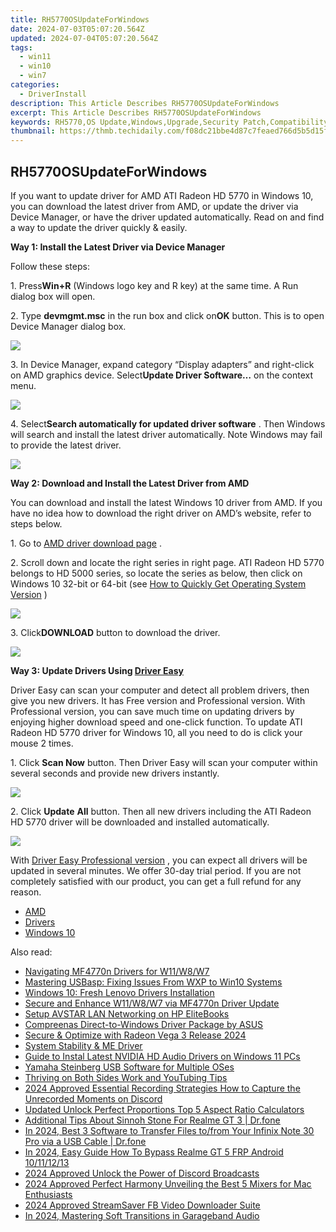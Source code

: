 ```yaml
---
title: RH5770OSUpdateForWindows
date: 2024-07-03T05:07:20.564Z
updated: 2024-07-04T05:07:20.564Z
tags:
  - win11
  - win10
  - win7
categories:
  - DriverInstall
description: This Article Describes RH5770OSUpdateForWindows
excerpt: This Article Describes RH5770OSUpdateForWindows
keywords: RH5770,OS Update,Windows,Upgrade,Security Patch,Compatibility,Performance Enhancement,RH5770 Operating System Update,Windows OS Security Patch,Windows RH5770 Compatibility Upgrade,RH5770 Software Performance Enhancement,Microsoft Windows RH5770 OS Update,Windows 5770 RH Operating System Patch,RH5770 Windows OS Security Improvement
thumbnail: https://thmb.techidaily.com/f08dc21bbe4d87c7feaed766d5b5d15f455fe6dbdb0f91708d2d1f403ab43196.jpg
---
```


## RH5770OSUpdateForWindows

 If you want to update driver for AMD ATI Radeon HD 5770 in Windows 10, you can download the latest driver from AMD, or update the driver via Device Manager, or have the driver updated automatically. Read on and find a way to update the driver quickly & easily.
  
**Way 1: Install the Latest Driver via Device Manager**
  
 Follow these steps:  
  
 1\. Press**Win+R** (Windows logo key and R key) at the same time. A Run dialog box will open.  
  
 2\. Type **devmgmt.msc** in the run box and click on**OK** button. This is to open Device Manager dialog box.  
  
![](https://images.drivereasy.com/wp-content/uploads/2016/12/img_5857a51448230.png)
  
 3\. In Device Manager, expand category “Display adapters” and right-click on AMD graphics device. Select**Update Driver Software…** on the context menu.  
  
![](https://images.drivereasy.com/wp-content/uploads/2016/12/img_5857a5367b22f.jpg)
  
 4\. Select**Search automatically for updated driver software** . Then Windows will search and install the latest driver automatically. Note Windows may fail to provide the latest driver.  
  
![](https://images.drivereasy.com/wp-content/uploads/2016/12/img_5857a57107fc1.jpg)
  
**Way 2: Download and Install the Latest Driver from AMD**
  
 You can download and install the latest Windows 10 driver from AMD. If you have no idea how to download the right driver on AMD’s website, refer to steps below.  
  
 1\. Go to [AMD driver download page](http://support.amd.com/en-us/download) .  
  
 2\. Scroll down and locate the right series in right page. ATI Radeon HD 5770 belongs to HD 5000 series, so locate the series as below, then click on Windows 10 32-bit or 64-bit (see [How to Quickly Get Operating System Version](https://tools.techidaily.com/drivereasy/download/) )  
  
![](https://images.drivereasy.com/wp-content/uploads/2016/12/img_5857a73e47916.jpg)
  
 3\. Click**DOWNLOAD** button to download the driver.  
  
![](https://images.drivereasy.com/wp-content/uploads/2016/12/img_5857a866968be.jpg)
  
 **Way 3: Update Drivers Using [Driver Easy](https://tools.techidaily.com/drivereasy/download/)**

 Driver Easy can scan your computer and detect all problem drivers, then give you new drivers. It has Free version and Professional version. With Professional version, you can save much time on updating drivers by enjoying higher download speed and one-click function.  To update ATI Radeon HD 5770 driver for Windows 10, all you need to do is click your mouse 2 times.
  
1\. Click **Scan Now**  button. Then Driver Easy will scan your computer within several seconds and provide new drivers instantly.
  
![](https://images.drivereasy.com/wp-content/uploads/2017/04/img_58fd8f490cd6c.png)
  
2\. Click **Update**  **All** button. Then all new drivers including the ATI Radeon HD 5770 driver will be downloaded and installed automatically.
  
![](https://images.drivereasy.com/wp-content/uploads/2017/04/img_58fd900b2662f.jpg)

 With [Driver Easy Professional version](https://tools.techidaily.com/drivereasy/download/) , you can expect all drivers will be updated in several minutes. We offer 30-day trial period. If you are not completely satisfied with our product, you can get a full refund for any reason.

* [AMD](https://tools.techidaily.com/drivereasy/download/)
* [Drivers](https://tools.techidaily.com/drivereasy/download/)
* [Windows 10](https://tools.techidaily.com/drivereasy/download/)

<ins class="adsbygoogle"
     style="display:block"
     data-ad-format="autorelaxed"
     data-ad-client="ca-pub-7571918770474297"
     data-ad-slot="1223367746"></ins>



<ins class="adsbygoogle"
     style="display:block"
     data-ad-client="ca-pub-7571918770474297"
     data-ad-slot="8358498916"
     data-ad-format="auto"
     data-full-width-responsive="true"></ins>

<span class="atpl-alsoreadstyle">Also read:</span>
<div><ul>
<li><a href="https://driver-install.techidaily.com/navigating-mf4770n-drivers-for-w11w8w7/"><u>Navigating MF4770n Drivers for W11/W8/W7</u></a></li>
<li><a href="https://driver-install.techidaily.com/mastering-usbasp-fixing-issues-from-wxp-to-win10-systems/"><u>Mastering USBasp: Fixing Issues From WXP to Win10 Systems</u></a></li>
<li><a href="https://driver-install.techidaily.com/windows-10-fresh-lenovo-drivers-installation/"><u>Windows 10: Fresh Lenovo Drivers Installation</u></a></li>
<li><a href="https://driver-install.techidaily.com/secure-and-enhance-w11w8w7-via-mf4770n-driver-update/"><u>Secure and Enhance W11/W8/W7 via MF4770n Driver Update</u></a></li>
<li><a href="https://driver-install.techidaily.com/setup-avstar-lan-networking-on-hp-elitebooks/"><u>Setup AVSTAR LAN Networking on HP EliteBooks</u></a></li>
<li><a href="https://driver-install.techidaily.com/compreenas-direct-to-windows-driver-package-by-asus/"><u>Compreenas Direct-to-Windows Driver Package by ASUS</u></a></li>
<li><a href="https://driver-install.techidaily.com/secure-and-optimize-with-radeon-vega-3-release-2024/"><u>Secure & Optimize with Radeon Vega 3 Release 2024</u></a></li>
<li><a href="https://driver-install.techidaily.com/system-stability-and-me-driver/"><u>System Stability & ME Driver</u></a></li>
<li><a href="https://driver-install.techidaily.com/guide-to-instal-latest-nvidia-hd-audio-drivers-on-windows-11-pcs/"><u>Guide to Instal Latest NVIDIA HD Audio Drivers on Windows 11 PCs</u></a></li>
<li><a href="https://driver-install.techidaily.com/yamaha-steinberg-usb-software-for-multiple-oses/"><u>Yamaha Steinberg USB Software for Multiple OSes</u></a></li>
<li><a href="https://youtube-videos.techidaily.com/thriving-on-both-sides-work-and-youtubing-tips/"><u>Thriving on Both Sides  Work and YouTubing Tips</u></a></li>
<li><a href="https://screen-mirroring-recording.techidaily.com/2024-approved-essential-recording-strategies-how-to-capture-the-unrecorded-moments-on-discord/"><u>2024 Approved  Essential Recording Strategies  How to Capture the Unrecorded Moments on Discord</u></a></li>
<li><a href="https://ai-video-tools.techidaily.com/updated-unlock-perfect-proportions-top-5-aspect-ratio-calculators/"><u>Updated Unlock Perfect Proportions Top 5 Aspect Ratio Calculators</u></a></li>
<li><a href="https://pokemon-go-android.techidaily.com/additional-tips-about-sinnoh-stone-for-realme-gt-3-drfone-by-drfone-virtual-android/"><u>Additional Tips About Sinnoh Stone For Realme GT 3 | Dr.fone</u></a></li>
<li><a href="https://android-transfer.techidaily.com/in-2024-best-3-software-to-transfer-files-tofrom-your-infinix-note-30-pro-via-a-usb-cable-drfone-by-drfone-transfer-from-android-transfer-from-android/"><u>In 2024, Best 3 Software to Transfer Files to/from Your Infinix Note 30 Pro via a USB Cable | Dr.fone</u></a></li>
<li><a href="https://android-frp.techidaily.com/in-2024-easy-guide-how-to-bypass-realme-gt-5-frp-android-10111213-by-drfone-android/"><u>In 2024, Easy Guide How To Bypass Realme GT 5 FRP Android 10/11/12/13</u></a></li>
<li><a href="https://visual-screen-recording.techidaily.com/2024-approved-unlock-the-power-of-discord-broadcasts/"><u>2024 Approved  Unlock the Power of Discord Broadcasts</u></a></li>
<li><a href="https://voice-adjusting.techidaily.com/2024-approved-perfect-harmony-unveiling-the-best-5-mixers-for-mac-enthusiasts/"><u>2024 Approved Perfect Harmony Unveiling the Best 5 Mixers for Mac Enthusiasts</u></a></li>
<li><a href="https://facebook-video-files.techidaily.com/2024-approved-streamsaver-fb-video-downloader-suite/"><u>2024 Approved  StreamSaver  FB Video Downloader Suite</u></a></li>
<li><a href="https://extra-approaches.techidaily.com/in-2024-mastering-soft-transitions-in-garageband-audio/"><u>In 2024, Mastering Soft Transitions in Garageband Audio</u></a></li>
</ul></div>
